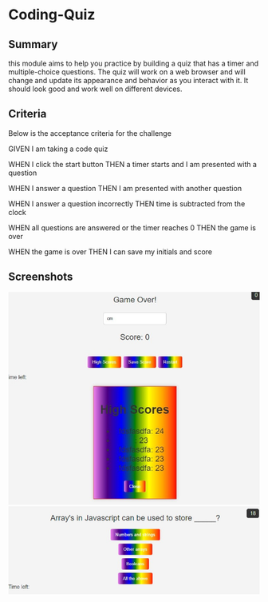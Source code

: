 # Coding-Quiz

## Summary
this module aims to help you practice by building a quiz that has a timer and multiple-choice questions. The quiz will work on a web browser and will change and update its appearance and behavior as you interact with it. It should look good and work well on different devices. 

## Criteria
Below is the acceptance criteria for the challenge

GIVEN I am taking a code quiz

WHEN I click the start button
THEN a timer starts and I am presented with a question

WHEN I answer a question
THEN I am presented with another question

WHEN I answer a question incorrectly
THEN time is subtracted from the clock

WHEN all questions are answered or the timer reaches 0
THEN the game is over

WHEN the game is over
THEN I can save my initials and score

## Screenshots    
![Alt text](<screenshot 1 .png>)
![Alt text](<screenshot 2 .png>)